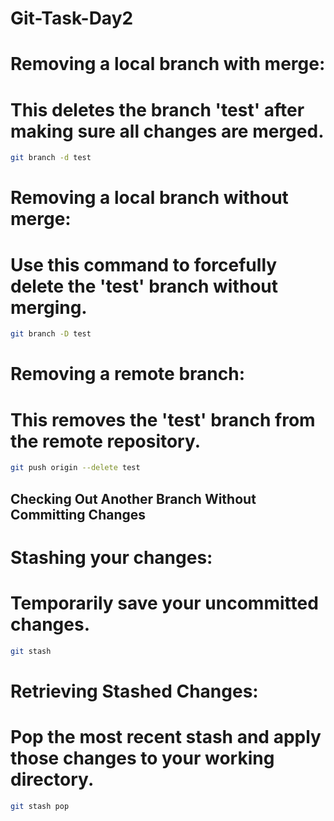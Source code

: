 # Git-Task-Day2

# Removing a local branch with merge:
# This deletes the branch 'test' after making sure all changes are merged.
```bash
git branch -d test
```
# Removing a local branch without merge:
# Use this command to forcefully delete the 'test' branch without merging.
```bash
git branch -D test
```

# Removing a remote branch:
# This removes the 'test' branch from the remote repository.
```bash
git push origin --delete test
```

## Checking Out Another Branch Without Committing Changes

# Stashing your changes:
# Temporarily save your uncommitted changes.
```bash
git stash
```
# Retrieving Stashed Changes:
# Pop the most recent stash and apply those changes to your working directory.
```bash
git stash pop
```

